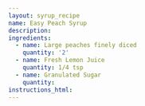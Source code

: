 ```yaml
---
layout: syrup_recipe
name: Easy Peach Syrup
description:
ingredients:
  - name: Large peaches finely diced
    quantity: '2'
  - name: Fresh Lemon Juice
    quantity: 1/4 tsp
  - name: Granulated Sugar
    quantity:
instructions_html:
---
```




